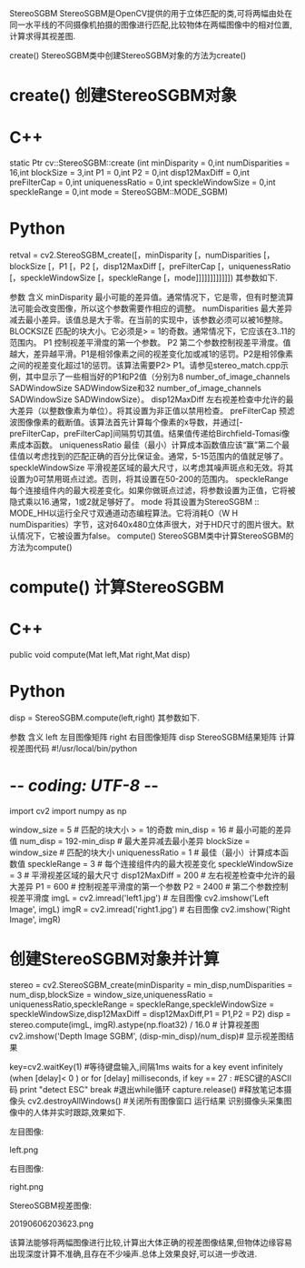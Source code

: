 StereoSGBM
StereoSGBM是OpenCV提供的用于立体匹配的类,可将两幅由处在同一水平线的不同摄像机拍摄的图像进行匹配,比较物体在两幅图像中的相对位置,计算求得其视差图.

create()
StereoSGBM类中创建StereoSGBM对象的方法为create()

# create() 创建StereoSGBM对象
# C++
static Ptr<StereoSGBM> cv::StereoSGBM::create (int minDisparity = 0,int  numDisparities = 16,int 	blockSize = 3,int P1 = 0,int P2 = 0,int disp12MaxDiff = 0,int preFilterCap = 0,int uniquenessRatio = 0,int speckleWindowSize = 0,int speckleRange = 0,int mode = StereoSGBM::MODE_SGBM)
# Python
retval = cv2.StereoSGBM_create([，minDisparity [，numDisparities [，blockSize [，P1 [，P2 [，disp12MaxDiff [，preFilterCap [，uniquenessRatio [，speckleWindowSize [，speckleRange [，mode]]]]]]]]]]]])
其参数如下.

参数	含义
minDisparity	最小可能的差异值。通常情况下，它是零，但有时整流算法可能会改变图像，所以这个参数需要作相应的调整。
numDisparities	最大差异减去最小差异。该值总是大于零。在当前的实现中，该参数必须可以被16整除。
BLOCKSIZE	匹配的块大小。它必须是> = 1的奇数。通常情况下，它应该在3..11的范围内。
P1	控制视差平滑度的第一个参数。
P2	第二个参数控制视差平滑度。值越大，差异越平滑。P1是相邻像素之间的视差变化加或减1的惩罚。P2是相邻像素之间的视差变化超过1的惩罚。该算法需要P2> P1。请参见stereo_match.cpp示例，其中显示了一些相当好的P1和P2值（分别为8 number_of_image_channels SADWindowSize SADWindowSize和32 number_of_image_channels SADWindowSize SADWindowSize）。
disp12MaxDiff	左右视差检查中允许的最大差异（以整数像素为单位）。将其设置为非正值以禁用检查。
preFilterCap	预滤波图像像素的截断值。该算法首先计算每个像素的x导数，并通过[-preFilterCap，preFilterCap]间隔剪切其值。结果值传递给Birchfield-Tomasi像素成本函数。
uniquenessRatio	最佳（最小）计算成本函数值应该“赢”第二个最佳值以考虑找到的匹配正确的百分比保证金。通常，5-15范围内的值就足够了。
speckleWindowSize	平滑视差区域的最大尺寸，以考虑其噪声斑点和无效。将其设置为0可禁用斑点过滤。否则，将其设置在50-200的范围内。
speckleRange	每个连接组件内的最大视差变化。如果你做斑点过滤，将参数设置为正值，它将被隐式乘以16.通常，1或2就足够好了。
mode	将其设置为StereoSGBM :: MODE_HH以运行全尺寸双通道动态编程算法。它将消耗O（W H numDisparities）字节，这对640x480立体声很大，对于HD尺寸的图片很大。默认情况下，它被设置为false。
compute()
StereoSGBM类中计算StereoSGBM的方法为compute()

# compute() 计算StereoSGBM
# C++
public void compute(Mat left,Mat right,Mat disp)
# Python
disp = StereoSGBM.compute(left,right)
其参数如下.

参数	含义
left	左目图像矩阵
right	右目图像矩阵
disp	StereoSGBM结果矩阵
计算视差图代码
#!/usr/local/bin/python
# -*- coding: UTF-8 -*-
import cv2
import numpy as np

window_size = 5 # 匹配的块大小 > = 1的奇数
min_disp = 16 # 最小可能的差异值
num_disp = 192-min_disp # 最大差异减去最小差异
blockSize = window_size # 匹配的块大小
uniquenessRatio = 1 # 最佳（最小）计算成本函数值
speckleRange = 3 # 每个连接组件内的最大视差变化
speckleWindowSize = 3 # 平滑视差区域的最大尺寸
disp12MaxDiff = 200 # 左右视差检查中允许的最大差异
P1 = 600 # 控制视差平滑度的第一个参数
P2 = 2400 # 第二个参数控制视差平滑度
imgL = cv2.imread('left1.jpg') # 左目图像
cv2.imshow('Left Image', imgL)
imgR = cv2.imread('right1.jpg') # 右目图像
cv2.imshow('Right Image', imgR)
# 创建StereoSGBM对象并计算
stereo = cv2.StereoSGBM_create(minDisparity = min_disp,numDisparities = num_disp,blockSize = window_size,uniquenessRatio = uniquenessRatio,speckleRange = speckleRange,speckleWindowSize = speckleWindowSize,disp12MaxDiff = disp12MaxDiff,P1 = P1,P2 = P2)
disp = stereo.compute(imgL, imgR).astype(np.float32) / 16.0 # 计算视差图
cv2.imshow('Depth Image SGBM', (disp-min_disp)/num_disp)# 显示视差图结果

key=cv2.waitKey(1) #等待键盘输入,间隔1ms waits for a key event infinitely (when [delay]< 0 ) or for [delay] milliseconds,
if key == 27 : #ESC键的ASCII码
    print "detect ESC"
    break #退出while循环
capture.release() #释放笔记本摄像头
cv2.destroyAllWindows() #关闭所有图像窗口
运行结果
识别摄像头采集图像中的人体并实时跟踪,效果如下.

左目图像:

left.png

右目图像:

right.png

StereoSGBM视差图像:

20190606203623.png

该算法能够将两幅图像进行比较,计算出大体正确的视差图像结果,但物体边缘容易出现深度计算不准确,且存在不少噪声.总体上效果良好,可以进一步改进.
